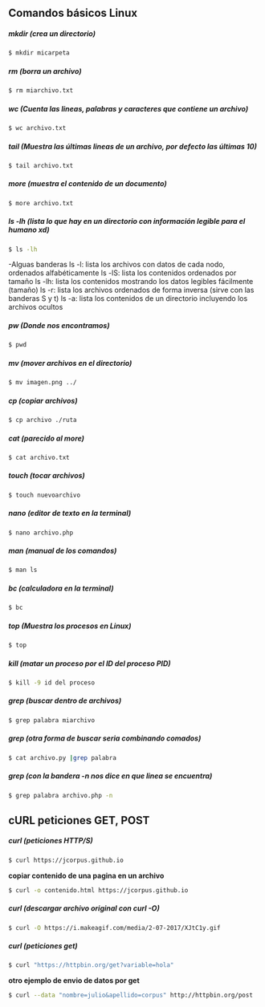 Comandos básicos Linux
-----------------------

##### mkdir (crea un directorio)
```bash
$ mkdir micarpeta
```
##### rm (borra un archivo)
```bash
$ rm miarchivo.txt
```
##### wc (Cuenta las lineas, palabras y caracteres que contiene un archivo)
```bash
$ wc archivo.txt
```

##### tail (Muestra las últimas lineas de un archivo, por defecto las últimas 10)
```bash
$ tail archivo.txt
```

##### more (muestra el contenido de un documento)
```bash
$ more archivo.txt
```

##### ls -lh (lista lo que hay en un directorio con información legible para el humano xd)

```bash
$ ls -lh
```
-Alguas banderas
    ls -l: lista los archivos con datos de cada nodo, ordenados alfabéticamente
    ls -lS: lista los contenidos ordenados por tamaño
ls -lh: lista los contenidos mostrando los datos legibles fácilmente (tamaño)
ls -r: lista los archivos ordenados de forma inversa (sirve con las banderas S y t)
ls -a: lista los contenidos de un directorio incluyendo los archivos ocultos


##### pw (Donde nos encontramos)
```bash
$ pwd
```

##### mv (mover archivos en el directorio)
```bash
$ mv imagen.png ../
```

##### cp (copiar archivos)
```bash
$ cp archivo ./ruta
```
##### cat (parecido al more)
```bash
$ cat archivo.txt
```

##### touch (tocar archivos)
```bash
$ touch nuevoarchivo
```

##### nano (editor de texto en la terminal)
```bash
$ nano archivo.php
```

##### man (manual de los comandos)
```bash
$ man ls
```

##### bc (calculadora en la terminal)
```bash
$ bc
```
##### top (Muestra los procesos en Linux)
```bash
$ top
```
##### kill (matar un proceso por el ID del proceso PID)
```bash
$ kill -9 id del proceso
```
##### grep (buscar dentro de archivos)
```bash
$ grep palabra miarchivo
```
##### grep (otra forma de buscar seria combinando comados)
```bash
$ cat archivo.py |grep palabra 
```
##### grep (con la bandera -n nos dice en que linea se encuentra)
```bash
$ grep palabra archivo.php -n
```
cURL peticiones GET, POST
-------------------------
##### curl (peticiones HTTP/S)
```bash
$ curl https://jcorpus.github.io
```
**copiar contenido de una pagina en un archivo**
```bash
$ curl -o contenido.html https://jcorpus.github.io
```
##### curl (descargar archivo original con curl -O)
```bash
$ curl -O https://i.makeagif.com/media/2-07-2017/XJtC1y.gif
```
##### curl (peticiones get)
```bash
$ curl "https://httpbin.org/get?variable=hola"
```
**otro ejemplo de envio de datos por get**
```bash
$ curl --data "nombre=julio&apellido=corpus" http://httpbin.org/post
```


